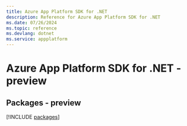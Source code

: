 ```yaml
---
title: Azure App Platform SDK for .NET
description: Reference for Azure App Platform SDK for .NET
ms.date: 07/26/2024
ms.topic: reference
ms.devlang: dotnet
ms.service: appplatform
---
```

# Azure App Platform SDK for .NET - preview
## Packages - preview
[!INCLUDE [packages](app-platform-index.md)]